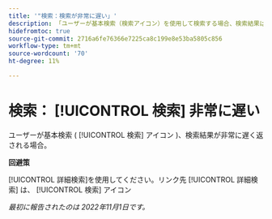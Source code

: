 ```yaml
---
title: '"検索：検索が非常に遅い」'
description: 「ユーザーが基本検索（検索アイコン）を使用して検索する場合、検索結果は非常に遅く返されます。」
hidefromtoc: true
source-git-commit: 2716a6fe76366e7225ca8c199e8e53ba5805c856
workflow-type: tm+mt
source-wordcount: '70'
ht-degree: 11%

---
```



# 検索： [!UICONTROL 検索] 非常に遅い

ユーザーが基本検索 ( [!UICONTROL 検索] アイコン )、検索結果が非常に遅く返される場合。

**回避策**

[!UICONTROL 詳細検索]を使用してください。リンク先 [!UICONTROL 詳細検索] は、 [!UICONTROL 検索] アイコン

_最初に報告されたのは 2022年11月1日です。_

